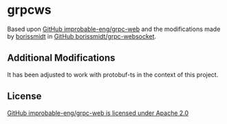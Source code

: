 # grpcws

Based upon [GitHub improbable-eng/grpc-web](https://github.com/improbable-eng/grpc-web/tree/master/go/grpcweb) and the modifications made by [borissmidt](https://github.com/borissmidt) in [GitHub borissmidt/grpc-websocket](https://github.com/borissmidt/grpc-websocket/tree/master/go/grpcweb).

## Additional Modifications

It has been adjusted to work with protobuf-ts in the context of this project.

## License

[GitHub improbable-eng/grpc-web is licensed under Apache 2.0](https://github.com/improbable-eng/grpc-web/blob/master/LICENSE.txt)
